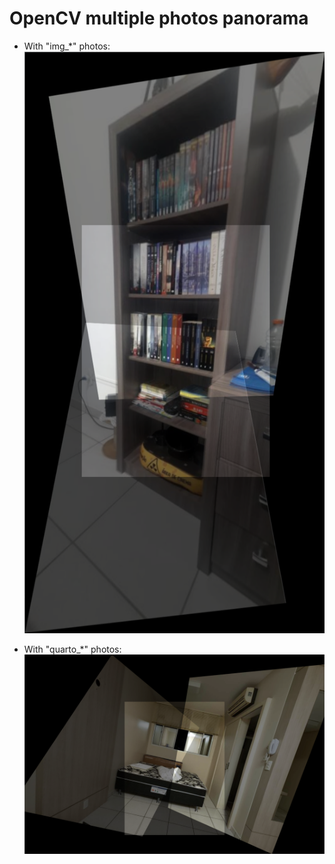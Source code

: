 # OpenCV multiple photos panorama  

* With "img_*" photos:
![alt text](https://github.com/arielrenostro/opencv-multiple-panorama/blob/master/result_img.png?raw=true)

* With "quarto_*" photos:
![alt text](https://github.com/arielrenostro/opencv-multiple-panorama/blob/master/result_quarto.png?raw=true)